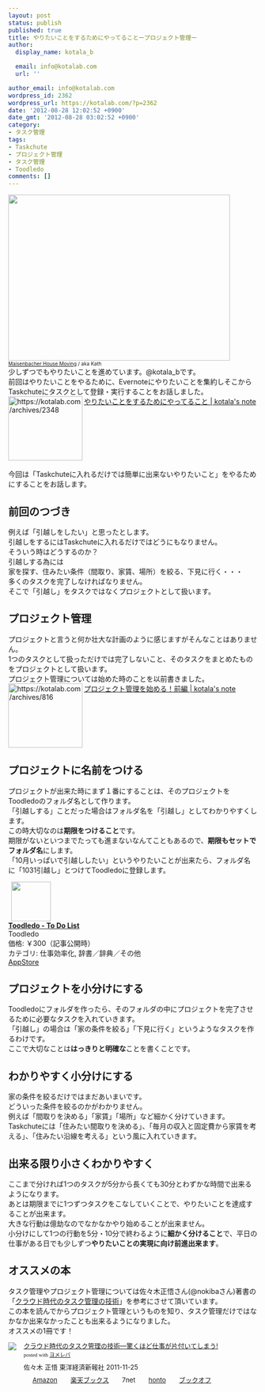 ```yaml
---
layout: post
status: publish
published: true
title: やりたいことをするためにやってることープロジェクト管理ー
author:
  display_name: kotala_b

  email: info@kotalab.com
  url: ''

author_email: info@kotalab.com
wordpress_id: 2362
wordpress_url: https://kotalab.com/?p=2362
date: '2012-08-28 12:02:52 +0900'
date_gmt: '2012-08-28 03:02:52 +0900'
category:
- タスク管理
tags:
- Taskchute
- プロジェクト管理
- タスク管理
- Toodledo
comments: []
---
```

<p><a href="https://kotalab.com/wp-content/uploads/yaritai_120828.jpg"><img src="https://kotalab.com/wp-content/uploads/yaritai_120828.jpg" alt="" title="yaritai_120828" width="448" height="336" class="alignnone size-full wp-image-2374" /></a><br />
<span style="font-size:10px;"><a href="http://www.igosso.net/flk/3035341007.html" target="_blank">Maisenbacher House Moving</a> / aka Kath</span><br />
少しずつでもやりたいことを進めています。@kotala_bです。<br />
前回はやりたいことをやるために、Evernoteにやりたいことを集約しそこからTaskchuteにタスクとして登録・実行することをお話しました。<br />
<a href="https://kotalab.com/task-management" target="_blank"><img src="https://capture.heartrails.com/150x130?https://kotalab.com/archives/2348" alt="https://kotalab.com/archives/2348" width="150" height="130" align="left" /></a><a href="https://kotalab.com/task-management" target="_blank">やりたいことをするためにやってること | kotala's note</a><br style="clear:both;" /><br />
今回は「Taskchuteに入れるだけでは簡単に出来ないやりたいこと」をやるためにすることをお話します。<br />
<!--more--></p>
<h2>前回のつづき</h2>
<p>例えば「引越しをしたい」と思ったとします。<br />
引越しをするにはTaskchuteに入れるだけではどうにもなりません。<br />
そういう時はどうするのか？<br />
引越しする為には<br />
家を探す、住みたい条件（間取り、家賃、場所）を絞る、下見に行く・・・<br />
多くのタスクを完了しなければなりません。<br />
そこで「引越し」をタスクではなくプロジェクトとして扱います。</p>
<h2>プロジェクト管理</h2>
<p>プロジェクトと言うと何か壮大な計画のように感じますがそんなことはありません。<br />
1つのタスクとして扱っただけでは完了しないこと、そのタスクをまとめたものをプロジェクトとして扱います。<br />
プロジェクト管理については始めた時のことを以前書きました。<br />
<a href="https://kotalab.com/start-project1" target="_blank"><img src="https://capture.heartrails.com/150x130?https://kotalab.com/archives/816" alt="https://kotalab.com/archives/816" width="150" height="130" align="left" /></a><a href="https://kotalab.com/start-project1" target="_blank">プロジェクト管理を始める！前編 | kotala's note</a><br style="clear:both;" /></p>
<h2>プロジェクトに名前をつける</h2>
<p>プロジェクトが出来た時にまず１番にすることは、そのプロジェクトをToodledoのフォルダ名として作ります。<br />
「引越しする」ことだった場合はフォルダ名を「引越し」としてわかりやすくします。<br />
この時大切なのは<strong>期限をつけること</strong>です。<br />
期限がないといつまでたっても進まないなんてこともあるので、<strong>期限もセットでフォルダ名</strong>にします。<br />
「10月いっぱいで引越ししたい」というやりたいことが出来たら、フォルダ名に「1031引越し」とつけてToodledoに登録します。</p>
<div class="applink">
<div class="applinkimg"><a href="https://itunes.apple.com/jp/app/toodledo-to-do-list/id292755387?mt=8&uo=4&at=10l4yU" rel="nofollow" target="_blank"><img hspace="6" src="http://a598.phobos.apple.com/us/r30/Purple4/v4/11/bb/f4/11bbf46b-5fed-9b36-dd6a-5a27acc9f79f/mzl.ozhmjjdz.png" width="80" /></a></div>
<div class="applinktext">
<div class="applinktitle"><strong><a href="https://itunes.apple.com/jp/app/toodledo-to-do-list/id292755387?mt=8&uo=4&at=10l4yU" rel="nofollow" target="_blank">Toodledo - To Do List</a></strong></div>
<div class="applinkinfo">Toodledo</div>
<div class="applinkinfo">価格: ￥300（記事公開時）</div>
<div class="applinkinfo">カテゴリ: 仕事効率化, 辞書／辞典／その他</div>
</div>
<div class="clear"></div>
<div class="appstorelink"><a href="https://itunes.apple.com/jp/app/toodledo-to-do-list/id292755387?mt=8&uo=4&at=10l4yU" rel="nofollow" target="_blank">AppStore</a></div>
</div>
<h2>プロジェクトを小分けにする</h2>
<p>Toodledoにフォルダを作ったら、そのフォルダの中にプロジェクトを完了させるために必要なタスクを入れていきます。<br />
「引越し」の場合は「家の条件を絞る」「下見に行く」というようなタスクを作るわけです。<br />
ここで大切なことは<strong>はっきりと明確な</strong>ことを書くことです。</p>
<h2>わかりやすく小分けにする</h2>
<p>家の条件を絞るだけではまだあいまいです。<br />
どういった条件を絞るのかがわかりません。<br />
例えば「間取りを決める」「家賃」「場所」など細かく分けていきます。<br />
Taskchuteには「住みたい間取りを決める」、「毎月の収入と固定費から家賃を考える」、「住みたい沿線を考える」という風に入れていきます。</p>
<h2>出来る限り小さくわかりやすく</h2>
<p>ここまで分ければ1つのタスクが5分から長くても30分とわずかな時間で出来るようになります。<br />
あとは期限までに1つずつタスクをこなしていくことで、やりたいことを達成することが出来ます。<br />
大きな行動は億劫なのでなかなかやり始めることが出来ません。<br />
小分けにして1つの行動を5分・10分で終わるように<strong>細かく分けること</strong>で、平日の仕事がある日でも少しずつ<strong>やりたいことの実現に向け前進出来ます</strong>。</p>
<h2>オススメの本</h2>
<p>タスク管理やプロジェクト管理については佐々木正悟さん(@nokibaさん)著書の「<a href="https://www.amazon.co.jp/exec/obidos/asin/4492580948/same-22/" rel="nofollow" name="booklink" target="_blank">クラウド時代のタスク管理の技術</a>」を参考にさせて頂いています。<br />
この本を読んでからプロジェクト管理というものを知り、タスク管理だけではなかなか出来なかったことも出来るようになりました。<br />
オススメの1冊です！</p>
<div class="booklink-box" style="text-align:left;padding-bottom:20px;font-size:small;/zoom: 1;overflow: hidden;">
<div class="booklink-image" style="float:left;margin:0 15px 10px 0;"><a href="https://www.amazon.co.jp/exec/obidos/asin/4492580948/same-22/" name="booklink" rel="nofollow" target="_blank"><img src="https://images-fe.ssl-images-amazon.com/images/I/41Uk63c9VWL._SL160_.jpg" style="border: none;" /></a></div>
<div class="booklink-info" style="line-height:120%;/zoom: 1;overflow: hidden;">
<div class="booklink-name" style="margin-bottom:10px;line-height:120%"><a href="https://www.amazon.co.jp/exec/obidos/asin/4492580948/same-22/" rel="nofollow" name="booklink" target="_blank">クラウド時代のタスク管理の技術―驚くほど仕事が片付いてしまう!</a>
<div class="booklink-powered-date" style="font-size:8pt;margin-top:5px;font-family:verdana;line-height:120%">posted with <a href="https://yomereba.com" target="_blank">ヨメレバ</a></div>
</div>
<div class="booklink-detail" style="margin-bottom:5px;">佐々木 正悟 東洋経済新報社 2011-11-25    </div>
<div class="booklink-link2" style="margin-top:10px;">
<div class="shoplinkamazon" style="display:inline;margin-right:5px;background: url('https://img.yomereba.com/tam_y.gif') 0 0 no-repeat;padding: 2px 0 2px 18px;white-space: nowrap;"><a href="https://www.amazon.co.jp/exec/obidos/asin/4492580948/same-22/" rel="nofollow" target="_blank" title="アマゾン" >Amazon</a></div>
<div class="shoplinkrakuten" style="display:inline;margin-right:5px;background: url('https://img.yomereba.com/tam_y.gif') 0 -50px no-repeat;padding: 2px 0 2px 18px;white-space: nowrap;"><a href="https://hb.afl.rakuten.co.jp/hgc/0fa7afc8.bbfc196a.0fa7afc9.d56c38f1/?pc=http%3A%2F%2Fbooks.rakuten.co.jp%2Frb%2F11380563%2F%3Fscid%3Daf_ich_link_urltxt%26m%3Dhttp%3A%2F%2Fm.rakuten.co.jp%2Fev%2Fbook%2F" rel="nofollow" target="_blank" title="楽天ブックス" >楽天ブックス</a></div>
<div class="shoplinkseven" style="display:inline;margin-right:5px;background: url('https://img.yomereba.com/tam_y.gif') 0 -100px no-repeat;padding: 2px 0 2px 18px;white-space: nowrap;"><span class="removed_link" title="click.linksynergy.com/fs-bin/click?id=d2yYUp776R4&amp;subid=&amp;offerid=197738.1&amp;type=10&amp;tmpid=1787&amp;RD_PARM1=http%253A%252F%252Fwww.7netshopping.jp%252Fbooks%252Fsearch_result%252F%253Fctgy%253Dbooks%2526code%253D4492580948">7net</span></div>
<div class="shoplinkbk1" style="display:inline;margin-right:5px;background: url('https://img.yomereba.com/tam_y.gif') 0 -150px no-repeat;padding: 2px 0 2px 18px;white-space: nowrap;"><a href="https://ck.jp.ap.valuecommerce.com/servlet/referral?sid=2967684&pid=881104827&vc_url=http%3A%2F%2Fhonto.jp%2Fnetstore%2Fsearch_021_104492580948.html%3Fsrchf%3D1%26srchGnrNm%3D1" target="_blank" title="bk1" >honto</a></div>
<div class="shoplinkbookoff" style="display:inline;margin-right:5px;background: url('https://img.yomereba.com/tam_y.gif') 0 -200px no-repeat;padding: 2px 0 2px 18px;white-space: nowrap;"><a href="https://click.linksynergy.com/fs-bin/click?id=d2yYUp776R4&subid=&offerid=169505.1&type=10&tmpid=3677&RD_PARM1=http%253A%252F%252Fwww.bookoffonline.co.jp%252Fdisplay%252FL001%252Cbg%253D12%252Cq%253D9784492580943" rel="nofollow" target="_blank" title="ブックオフオンライン" >ブックオフ</a></div>
</div>
</div>
<div class="booklink-footer" style="clear: left"></div>
</div>
